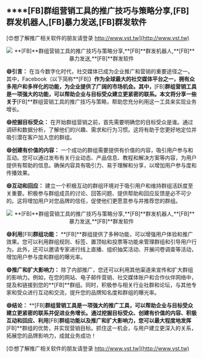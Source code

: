 ## ****[FB]**群组营销工具的推广技巧与策略分享,**[FB]**群发机器人,**[FB]**暴力发送,**[FB]**群发软件**

[😍想了解推广相关软件的朋友请登录 http://www.vst.tw](http://www.vst.tw)

 <center><img src="https://vst.tw/MP4/tuiguang/png/1.png" alt="**[FB]**群组营销工具的推广技巧与策略分享,**[FB]**群发机器人,**[FB]**暴力发送,**[FB]**群发软件"></center>

**😄引言：**
在当今数字化时代，社交媒体已成为企业推广和营销的重要途径之一。其中，Facebook（以下简称**[FB]**）作为全球最大的社交媒体平台之一，拥有众多用户和多样化的功能，为企业提供了广阔的市场机会。其中，**[FB]**群组营销工具是一项强大的功能，可以帮助企业与目标受众建立更紧密的联系。本文将分享一些关于**[FB]**群组营销工具的推广技巧与策略，帮助您充分利用这一工具来实现业务增长。

**😄挖掘目标受众：**
在开始群组营销之前，首先需要明确您的目标受众是谁。通过调研和数据分析，了解他们的兴趣、需求和行为习惯。这将有助于您更好地定位并吸引潜在客户加入您的群组。

**😄创建有价值的内容：**
一个成功的群组需要提供有价值的内容，吸引用户参与和互动。您可以通过发布有关行业动态、产品信息、教程和解决方案等内容，为用户提供有帮助的信息。确保内容具有吸引力、易于理解和分享，以增加用户参与度和传播效果。

**😄互动和回应：**
建立一个积极互动的群组环境对于吸引用户和维持群组活跃度至关重要。积极参与群组成员的讨论、回答问题、提供帮助和回应反馈是必不可少的。这将增加用户对您品牌的信任，促使他们更愿意参与并推荐您的群组。

 <center><img src="https://vst.tw/MP4/tuiguang/png/2.png" alt="**[FB]**群组营销工具的推广技巧与策略分享,**[FB]**群发机器人,**[FB]**暴力发送,**[FB]**群发软件"></center>

**😄利用**[FB]**群组功能：**
**[FB]**群组提供了多种功能，可以增强用户体验和推广效果。您可以利用群组规则、标签、置顶帖和投票等功能来管理群组和引导用户行为。此外，还可以邀请专家进行线上直播、组织抽奖活动、开展问卷调查等活动，增加用户参与度和群组的曝光率。

**😄推广和扩大影响力：**
除了内部推广，您还可以利用其他渠道来宣传和扩大群组的影响力。例如，在您的网站、电子邮件营销、社交媒体账户和合作伙伴网络中，提及和链接到您的**[FB]**群组。同时，积极参与相关行业社群和论坛，与其他专家和受众进行互动和交流，提升您的品牌知名度和群组的曝光率。

**😄结论：**
**[FB]**群组营销工具是一项强大的推广工具，可以帮助企业与目标受众建立更紧密的联系并促进业务增长。通过挖掘目标受众、创建有价值的内容、积极互动和回应、利用**[FB]**群组功能以及推广和扩大影响力，您可以最大程度地发挥**[FB]**群组的优势，并实现营销目标。抓住这一机会，与用户建立更深入的关系，拓展您的品牌影响力，成就业务成功！

[😍想了解推广相关软件的朋友请登录 http://www.vst.tw](http://www.vst.tw)



